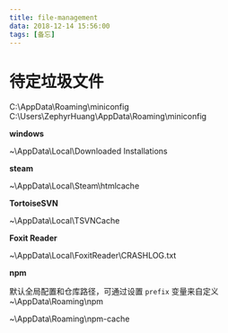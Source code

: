 ```yaml
---
title: file-management
data: 2018-12-14 15:56:00
tags: [备忘]
---
```


# 待定垃圾文件

C:\AppData\Roaming\miniconfig
C:\Users\ZephyrHuang\AppData\Roaming\miniconfig

**windows**

~\AppData\Local\Downloaded Installations

**steam**

~\AppData\Local\Steam\htmlcache

**TortoiseSVN**

~\AppData\Local\TSVNCache

**Foxit Reader**

~\AppData\Local\FoxitReader\CRASHLOG.txt

**npm**

默认全局配置和仓库路径，可通过设置 `prefix` 变量来自定义
~\AppData\Roaming\npm

~\AppData\Roaming\npm-cache
